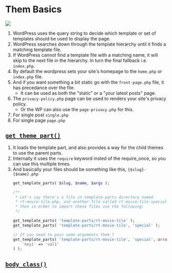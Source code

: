 # Them Basics

<img src="https://i0.wp.com/developer.wordpress.org/files/2014/10/Screenshot-2019-01-23-00.20.04.png?w=1685&ssl=1">

1. WordPress uses the query string to decide which template or set of templates should be used to display the page.
2. WordPress searches down through the template hierarchy until it finds a matching template file. 
3. If WordPress cannot find a template file with a matching name, it will skip to the next file in the hierarchy. In turn the final fallback i.e. `index.php`.
4. By default the wordpress sets your site's homepage to the `home.php` or `index.php` file.
5. And if you want something a bit static go with the `front-page.php` file, it has precedance over the file.
    - It can be used as both the "static" or a "your latest posts" page.
6. The `privacy-policy.php` page can be used to renders your site's privacy policy. 
    - Or the WP can also use the `page-privacy.php` for this.
7. For single post `single.php`
8. For single page `page.php`

## [`get_theme_part()`](https://developer.wordpress.org/reference/functions/get_template_part/)
1. It loads the template part, and also provides a way for the child themes to use the parent parts.
2. Internally it uses the `require` keyword insted of the require_once, so you can use this multiple times.
3. And basically your files should be something like this, `{$slug}-{$name}.php`
    ```php
    get_template_parts( $slug, $name, $args );

    /**
     * Let's say there's a file in template-parts directory named
     * rt-movie-tile.php, and another file called rt-movie-tile-special.php
     * then in order to import these files use the following:
     */

    get_template_parts( 'template-parts/rt-movie-tile' );
    get_template_parts( 'template-parts/rt-movie-tile', 'special' );

    // If you need to pass some arguments them ?
    get_template_parts( 'template-parts/rt-movie-tile', 'special', array(
        'key1' => 'val1'
    ) );
    ```

## [`body_class()`](https://developer.wordpress.org/reference/functions/body_class/)
## 